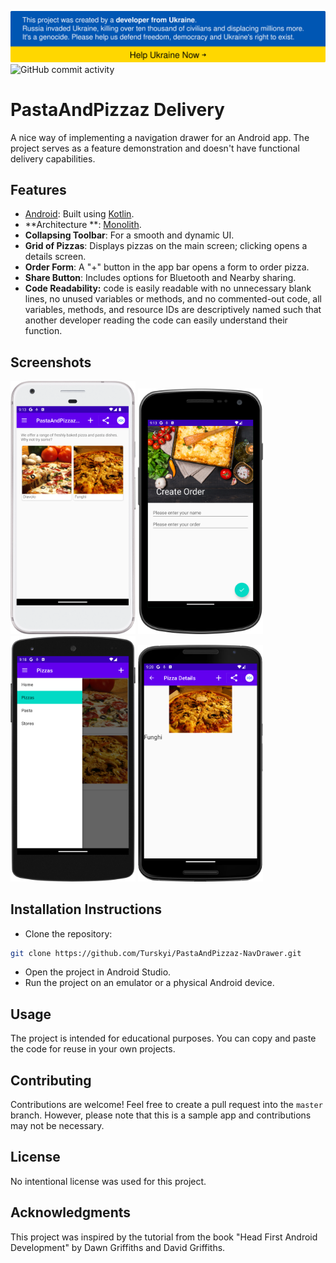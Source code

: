 [![Stand With Ukraine](https://raw.githubusercontent.com/vshymanskyy/StandWithUkraine/main/banner-direct-single.svg)](https://stand-with-ukraine.pp.ua)
<img alt="GitHub commit activity" src="https://img.shields.io/github/commit-activity/m/Turskyi/PastaAndPizzaz-NavDrawer">

# PastaAndPizzaz Delivery

A nice way of implementing a navigation drawer for an Android app. The project
serves as a feature demonstration and doesn't have functional delivery
capabilities.

## Features

- [Android](https://developer.android.com/studio/intro): Built
  using [Kotlin](https://kotlinlang.org/).
- **Architecture
  **: [Monolith](https://en.wikipedia.org/wiki/Monolithic_architecture).
- **Collapsing Toolbar**: For a smooth and dynamic UI.
- **Grid of Pizzas**: Displays pizzas on the main screen; clicking opens a
  details screen.
- **Order Form**: A "+" button in the app bar opens a form to order pizza.
- **Share Button**: Includes options for Bluetooth and Nearby sharing.
- **Code Readability:** code is easily readable with no unnecessary blank
  lines, no unused variables or methods, and no commented-out code, all
  variables, methods, and resource IDs are descriptively named such that another
  developer reading the code can easily understand their function.

## Screenshots

<!--suppress CheckImageSize -->
<img src="screenshots/Main_Screenshot_20240723.png" width="200"  alt="screenshot">
<img src="screenshots/Form_Screenshot_20240723.png" width="200" alt="screenshot">
<img src="screenshots/Menu_Screenshot_20240723.png" width="200" alt="screenshot">
<img src="screenshots/Details_Screenshot_20240723.png" width="200" alt="screenshot">

## Installation Instructions

- Clone the repository:

```bash
git clone https://github.com/Turskyi/PastaAndPizzaz-NavDrawer.git
```

- Open the project in Android Studio.
- Run the project on an emulator or a physical Android device.

## Usage

The project is intended for educational purposes. You can copy and paste the
code for reuse in your own projects.

## Contributing

Contributions are welcome! Feel free to create a pull request into the `master`
branch. However, please note that this is a sample app and contributions may
not be necessary.

## License

No intentional license was used for this project.

## Acknowledgments

This project was inspired by the tutorial from the book "Head First Android
Development" by Dawn Griffiths and David Griffiths.

